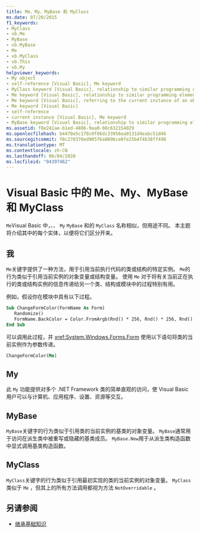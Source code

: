 ```yaml
---
title: Me、My、MyBase 和 MyClass
ms.date: 07/20/2015
f1_keywords:
- MyClass
- vb.Me
- MyBase
- vb.MyBase
- Me
- vb.MyClass
- vb.This
- vb.My
helpviewer_keywords:
- My object
- self-reference [Visual Basic], Me keyword
- MyClass keyword [Visual Basic], relationship to similar programming elements
- Me keyword [Visual Basic], relationship to similar programming elements
- Me keyword [Visual Basic], referring to the current instance of an object
- Me keyword [Visual Basic]
- self-reference
- current instance [Visual Basic], Me keyword
- MyBase keyword [Visual Basic], relationship to similar programming elements
ms.assetid: f8e241ae-b1ed-4886-9aa0-08c632154029
ms.openlocfilehash: b4470e5c178c0f66dc33956ea0131d4eabc51d46
ms.sourcegitcommit: f8c270376ed905f6a8896ce0fe25b4f4b38ff498
ms.translationtype: MT
ms.contentlocale: zh-CN
ms.lasthandoff: 06/04/2020
ms.locfileid: "84397462"
---
```

# <a name="me-my-mybase-and-myclass-in-visual-basic"></a>Visual Basic 中的 Me、My、MyBase 和 MyClass
`Me`Visual Basic 中，、、 `My` `MyBase` 和的 `MyClass` 名称相似，但用途不同。 本主题将介绍其中的每个实体，以便将它们区分开来。  
  
## <a name="me"></a>我  
 `Me`关键字提供了一种方法，用于引用当前执行代码的类或结构的特定实例。 `Me`的行为类似于引用当前实例的对象变量或结构变量。 使用 `Me` 对于将有关当前正在执行的类或结构实例的信息传递给另一个类、结构或模块中的过程特别有用。  
  
 例如，假设你在模块中具有以下过程。  
  
```vb  
Sub ChangeFormColor(FormName As Form)  
   Randomize()  
   FormName.BackColor = Color.FromArgb(Rnd() * 256, Rnd() * 256, Rnd() * 256)  
End Sub  
```  
  
 可以调用此过程，并 <xref:System.Windows.Forms.Form> 使用以下语句将类的当前实例作为参数传递。  
  
```vb  
ChangeFormColor(Me)  
```  
  
## <a name="my"></a>My  
 此 `My` 功能提供对多个 .NET Framework 类的简单直观的访问，使 Visual Basic 用户可以与计算机、应用程序、设置、资源等交互。  
  
## <a name="mybase"></a>MyBase  
 `MyBase`关键字的行为类似于引用类的当前实例的基类的对象变量。 `MyBase`通常用于访问在派生类中被重写或隐藏的基类成员。 `MyBase.New`用于从派生类构造函数中显式调用基类构造函数。  
  
## <a name="myclass"></a>MyClass  
 `MyClass`关键字的行为类似于引用最初实现的类的当前实例的对象变量。 `MyClass`类似于 `Me` ，但其上的所有方法调用都视为方法 `NotOverridable` 。  
  
## <a name="see-also"></a>另请参阅

- [继承基础知识](../language-features/objects-and-classes/inheritance-basics.md)
